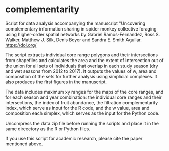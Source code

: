 # complementarity
Script for data analysis accompanying the manuscript "Uncovering complementary information sharing in spider monkey collective foraging using higher-order spatial networks by Gabriel Ramos-Fernandez, Ross S. Walker, Matthew J. Silk, Denis Boyer and Sandra E. Smith Aguilar. https://doi.org/

The script extracts individual core range polygons and their intersections from shapefiles and calculates the area and the extent of intersection out of the union for all sets of individuals that overlap in each study season (dry and wet seasons from 2012 to 2017). It outputs the values of w, area and composition of the sets for further analysis using simplicial complexes. It also produces the first figures in the manuscript.

The data includes maximum xy ranges for the maps of the core ranges, and for each season and year combination: the individual core ranges and their intersections, the index of fruit abundance, the filtration complementarity index, which serve as input for the R code, and the w value, area and composition each simplex, which serves as the input for the Python code. 

Uncompress the data.zip file before running the scripts and place it in the same direectory as the R or Python files.

If you use this script for academic research, please cite the paper mentioned above.
